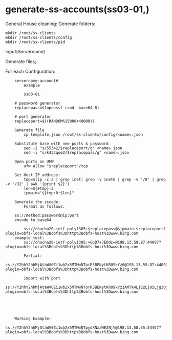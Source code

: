 # generate-ss-accounts(ss03-01,)


General House cleaning:
	Generate folders:

	mkdir /root/ss-clients
	mkdir /root/ss-clients/config
	mkdir /root/ss-clients/pid





Input(Servername)





Generate files;

For each Configuration:

		servername-account#
			example

			ss03-01

		# password generator
		replacepass=$(openssl rand -base64 8)

		# port generator
		replaceport=$((RANDOM%15000+40000))

		Generate file
			cp template.json /root/ss-clients/config/<name>.json

		Substitute base with new ports & password
			sed -i "s/55342/$replaceport/g" <name>.json
			sed -i "s/k432qoe2/$replacepass/g" <name>.json

		Open ports on UFW
			ufw allow "$replaceport"/tcp

		Get Host IP address:
			tmp=$(ip -c a | grep inet| grep -v inet6 | grep -v '/8' | grep -v '/32' | awk '{print $2}')
			len=${#tmp}-3
			ipmain="${tmp:0:$len}"

		Generate the sscode:
			Format as follows:

		ss://method:password@ip:port
		encode to base64

			ss://chacha20-ietf-poly1305:$replacepass@$ipmain:$replaceport?plugin=obfs-local%3Bobfs%3Dhttp%3Bobfs-host%3Dwww.bing.com
		example test:
			ss://chacha20-ietf-poly1305:+GpD7+JEOdc=@198.13.59.87:44097?plugin=obfs-local%3Bobfs%3Dhttp%3Bobfs-host%3Dwww.bing.com

			Partial: 
				ss://Y2hhY2hhMjAtaWV0Zi1wb2x5MTMwNTorR3BENytKRU9kYz0@198.13.59.87:44097?plugin=obfs-local%3Bobfs%3Dhttp%3Bobfs-host%3Dwww.bing.com

			import with port
				ss://Y2hhY2hhMjAtaWV0Zi1wb2x5MTMwNTorR3BENytKRU9kYz1AMTk4LjEzLjU5Ljg3OjQ0MDk3Cg==?plugin=obfs-local%3Bobfs%3Dhttp%3Bobfs-host%3Dwww.bing.com



				

		Working Example:
				ss://Y2hhY2hhMjAtaWV0Zi1wb2x5MTMwNTpydXNzaWE2NjY@198.13.58.65:54467?plugin=obfs-local%3Bobfs%3Dhttp%3Bobfs-host%3Dwww.bing.com



				
